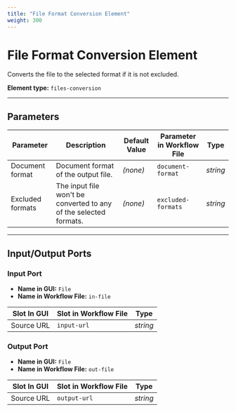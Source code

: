 ```yaml
---
title: "File Format Conversion Element"
weight: 300
---
```


# File Format Conversion Element

Converts the file to the selected format if it is not excluded.

**Element type:** `files-conversion`

---

## Parameters

| **Parameter**    | **Description**                                                   | **Default Value** | **Parameter in Workflow File** | **Type** |
|------------------|-------------------------------------------------------------------|-------------------|--------------------------------|----------|
| Document format  | Document format of the output file.                               | *(none)*          | `document-format`              | _string_ |
| Excluded formats | The input file won't be converted to any of the selected formats. | *(none)*          | `excluded-formats`             | _string_ |

---

## Input/Output Ports

### Input Port

- **Name in GUI:** `File`
- **Name in Workflow File:** `in-file`

| Slot In GUI | Slot in Workflow File | Type     |
|-------------|-----------------------|----------|
| Source URL  | `input-url`           | _string_ |

### Output Port

- **Name in GUI:** `File`
- **Name in Workflow File:** `out-file`

| Slot In GUI | Slot in Workflow File | Type     |
|-------------|-----------------------|----------|
| Source URL  | `output-url`          | _string_ |
